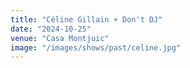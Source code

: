 ```yaml
---
title: "Céline Gillain + Don't DJ"
date: "2024-10-25"
venue: "Casa Montjuic"
image: "/images/shows/past/celine.jpg"
---
```


